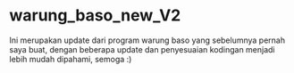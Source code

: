 # warung_baso_new_V2
Ini merupakan update dari program warung baso yang sebelumnya pernah saya buat, dengan beberapa update dan penyesuaian kodingan menjadi lebih mudah dipahami, semoga :)
